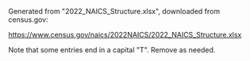 Generated from "2022_NAICS_Structure.xlsx", downloaded from census.gov:

https://www.census.gov/naics/2022NAICS/2022_NAICS_Structure.xlsx



Note that some entries end in a capital "T". Remove as needed.